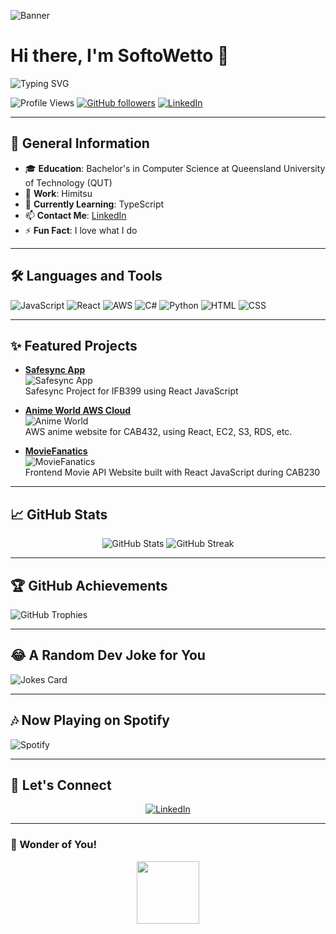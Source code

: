 ![Banner](https://i.pinimg.com/originals/2d/3d/32/2d3d32e5b05958ccd4941ac0b52a67b6.gif)

# Hi there, I'm SoftoWetto 👋

![Typing SVG](https://readme-typing-svg.herokuapp.com?font=Fira+Code&duration=4000&pause=1000&color=blue&width=435&lines=Just+For+Fun+Developer;Open+Source+Stealer;Tech+Hater)

![Profile Views](https://komarev.com/ghpvc/?username=Softo-Wetto&style=flat-square&color=blue) 
[![GitHub followers](https://img.shields.io/github/followers/Softo-Wetto?label=Follow&style=social)](https://github.com/Softo-Wetto)
[![LinkedIn](https://img.shields.io/badge/-LinkedIn-blue?style=flat&logo=linkedin&logoColor=white)](https://www.linkedin.com/in/reo-o-29a289a5/)

---

## 🌟 General Information
- 🎓 **Education**: Bachelor's in Computer Science at Queensland University of Technology (QUT)
- 🏢 **Work**: Himitsu
- 🌱 **Currently Learning**: TypeScript
- 📫 **Contact Me**: [LinkedIn](https://www.linkedin.com/in/reo-o-29a289a5/)
- ⚡ **Fun Fact**: I love what I do

---

## 🛠️ Languages and Tools
<p align="left">
  <img src="https://img.shields.io/badge/JavaScript-F7DF1E?style=for-the-badge&logo=javascript&logoColor=black" alt="JavaScript"/>
  <img src="https://img.shields.io/badge/React-20232A?style=for-the-badge&logo=react&logoColor=61DAFB" alt="React"/>
  <img src="https://img.shields.io/badge/AWS-232F3E?style=for-the-badge&logo=amazon-aws&logoColor=white" alt="AWS"/>
  <img src="https://img.shields.io/badge/C%23-239120?style=for-the-badge&logo=c-sharp&logoColor=white" alt="C#"/>
  <img src="https://img.shields.io/badge/Python-3776AB?style=for-the-badge&logo=python&logoColor=white" alt="Python"/>
  <img src="https://img.shields.io/badge/HTML-E34F26?style=for-the-badge&logo=html5&logoColor=white" alt="HTML"/>
  <img src="https://img.shields.io/badge/CSS-1572B6?style=for-the-badge&logo=css3&logoColor=white" alt="CSS"/>
</p>

---

## ✨ Featured Projects

- **[Safesync App](https://github.com/Softo-Wetto/safesync-app)**  
  ![Safesync App](https://media.giphy.com/media/QHE5gWI0QjqF2/giphy.gif)  
  Safesync Project for IFB399 using React JavaScript

- **[Anime World AWS Cloud](https://github.com/Softo-Wetto/anime-world-awscloud)**  
  ![Anime World](https://media.giphy.com/media/l0MYt5jPR6QX5pnqM/giphy.gif)  
  AWS anime website for CAB432, using React, EC2, S3, RDS, etc.

- **[MovieFanatics](https://github.com/Softo-Wetto/CAB230---Application)**  
  ![MovieFanatics](https://media.giphy.com/media/l0MYt5jPR6QX5pnqM/giphy.gif)  
  Frontend Movie API Website built with React JavaScript during CAB230

---

## 📈 GitHub Stats

<p align="center">
  <img src="https://github-readme-stats.vercel.app/api?username=Softo-Wetto&show_icons=true&theme=radical" alt="GitHub Stats">
  <img src="https://github-readme-streak-stats.herokuapp.com/?user=Softo-Wetto&theme=radical" alt="GitHub Streak">
</p>

---

## 🏆 GitHub Achievements
![GitHub Trophies](https://github-profile-trophy.vercel.app/?username=Softo-Wetto&theme=onedark)

---

## 😂 A Random Dev Joke for You
![Jokes Card](https://readme-jokes.vercel.app/api)

---

## 🎶 Now Playing on Spotify
![Spotify](https://novatorem.vercel.app/api/spotify)

---

## 💬 Let's Connect

<p align="center">
  <a href="https://linkedin.com/in/reo-o-29a289a5" target="_blank">
    <img src="https://img.shields.io/badge/-LinkedIn-0077B5?style=for-the-badge&logo=linkedin&logoColor=white" alt="LinkedIn">
  </a>
</p>

---

### 🌈 Wonder of You!

<p align="center">
  <img src="https://media.giphy.com/media/xUPGcEliCc7bETyfO8/giphy.gif" width="100" height="100">
</p>
